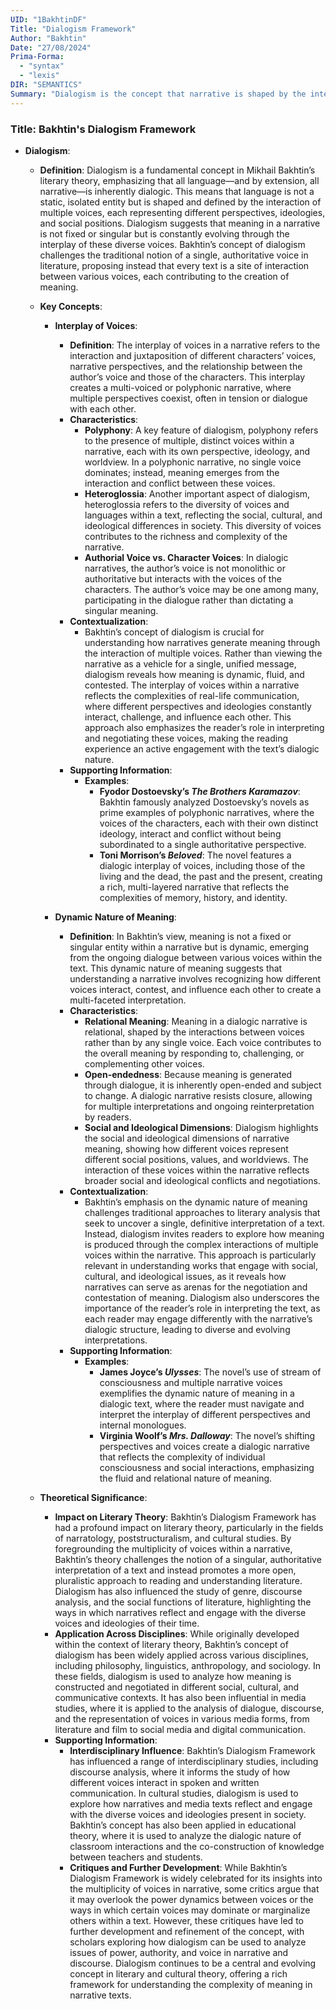 ```yaml
---
UID: "1BakhtinDF"
Title: "Dialogism Framework"
Author: "Bakhtin"
Date: "27/08/2024"
Prima-Forma:
  - "syntax"
  - "lexis"
DIR: "SEMANTICS"
Summary: "Dialogism is the concept that narrative is shaped by the interaction of multiple voices each representing different perspectives, ideologies, and social positions."
---
```


### Title: **Bakhtin's Dialogism Framework**

- **Dialogism**:
  - **Definition**: Dialogism is a fundamental concept in Mikhail Bakhtin’s literary theory, emphasizing that all language—and by extension, all narrative—is inherently dialogic. This means that language is not a static, isolated entity but is shaped and defined by the interaction of multiple voices, each representing different perspectives, ideologies, and social positions. Dialogism suggests that meaning in a narrative is not fixed or singular but is constantly evolving through the interplay of these diverse voices. Bakhtin’s concept of dialogism challenges the traditional notion of a single, authoritative voice in literature, proposing instead that every text is a site of interaction between various voices, each contributing to the creation of meaning.

  - **Key Concepts**:

    - **Interplay of Voices**:
      - **Definition**: The interplay of voices in a narrative refers to the interaction and juxtaposition of different characters’ voices, narrative perspectives, and the relationship between the author’s voice and those of the characters. This interplay creates a multi-voiced or polyphonic narrative, where multiple perspectives coexist, often in tension or dialogue with each other.
      - **Characteristics**:
        - **Polyphony**: A key feature of dialogism, polyphony refers to the presence of multiple, distinct voices within a narrative, each with its own perspective, ideology, and worldview. In a polyphonic narrative, no single voice dominates; instead, meaning emerges from the interaction and conflict between these voices.
        - **Heteroglossia**: Another important aspect of dialogism, heteroglossia refers to the diversity of voices and languages within a text, reflecting the social, cultural, and ideological differences in society. This diversity of voices contributes to the richness and complexity of the narrative.
        - **Authorial Voice vs. Character Voices**: In dialogic narratives, the author’s voice is not monolithic or authoritative but interacts with the voices of the characters. The author’s voice may be one among many, participating in the dialogue rather than dictating a singular meaning.
      - **Contextualization**:
        - Bakhtin’s concept of dialogism is crucial for understanding how narratives generate meaning through the interaction of multiple voices. Rather than viewing the narrative as a vehicle for a single, unified message, dialogism reveals how meaning is dynamic, fluid, and contested. The interplay of voices within a narrative reflects the complexities of real-life communication, where different perspectives and ideologies constantly interact, challenge, and influence each other. This approach also emphasizes the reader’s role in interpreting and negotiating these voices, making the reading experience an active engagement with the text’s dialogic nature.
      - **Supporting Information**:
        - **Examples**:
          - **Fyodor Dostoevsky’s *The Brothers Karamazov***: Bakhtin famously analyzed Dostoevsky’s novels as prime examples of polyphonic narratives, where the voices of the characters, each with their own distinct ideology, interact and conflict without being subordinated to a single authoritative perspective.
          - **Toni Morrison’s *Beloved***: The novel features a dialogic interplay of voices, including those of the living and the dead, the past and the present, creating a rich, multi-layered narrative that reflects the complexities of memory, history, and identity.

    - **Dynamic Nature of Meaning**:
      - **Definition**: In Bakhtin’s view, meaning is not a fixed or singular entity within a narrative but is dynamic, emerging from the ongoing dialogue between various voices within the text. This dynamic nature of meaning suggests that understanding a narrative involves recognizing how different voices interact, contest, and influence each other to create a multi-faceted interpretation.
      - **Characteristics**:
        - **Relational Meaning**: Meaning in a dialogic narrative is relational, shaped by the interactions between voices rather than by any single voice. Each voice contributes to the overall meaning by responding to, challenging, or complementing other voices.
        - **Open-endedness**: Because meaning is generated through dialogue, it is inherently open-ended and subject to change. A dialogic narrative resists closure, allowing for multiple interpretations and ongoing reinterpretation by readers.
        - **Social and Ideological Dimensions**: Dialogism highlights the social and ideological dimensions of narrative meaning, showing how different voices represent different social positions, values, and worldviews. The interaction of these voices within the narrative reflects broader social and ideological conflicts and negotiations.
      - **Contextualization**:
        - Bakhtin’s emphasis on the dynamic nature of meaning challenges traditional approaches to literary analysis that seek to uncover a single, definitive interpretation of a text. Instead, dialogism invites readers to explore how meaning is produced through the complex interactions of multiple voices within the narrative. This approach is particularly relevant in understanding works that engage with social, cultural, and ideological issues, as it reveals how narratives can serve as arenas for the negotiation and contestation of meaning. Dialogism also underscores the importance of the reader’s role in interpreting the text, as each reader may engage differently with the narrative’s dialogic structure, leading to diverse and evolving interpretations.
      - **Supporting Information**:
        - **Examples**:
          - **James Joyce’s *Ulysses***: The novel’s use of stream of consciousness and multiple narrative voices exemplifies the dynamic nature of meaning in a dialogic text, where the reader must navigate and interpret the interplay of different perspectives and internal monologues.
          - **Virginia Woolf’s *Mrs. Dalloway***: The novel’s shifting perspectives and voices create a dialogic narrative that reflects the complexity of individual consciousness and social interactions, emphasizing the fluid and relational nature of meaning.

  - **Theoretical Significance**:
    - **Impact on Literary Theory**: Bakhtin’s Dialogism Framework has had a profound impact on literary theory, particularly in the fields of narratology, poststructuralism, and cultural studies. By foregrounding the multiplicity of voices within a narrative, Bakhtin’s theory challenges the notion of a singular, authoritative interpretation of a text and instead promotes a more open, pluralistic approach to reading and understanding literature. Dialogism has also influenced the study of genre, discourse analysis, and the social functions of literature, highlighting the ways in which narratives reflect and engage with the diverse voices and ideologies of their time.
    - **Application Across Disciplines**: While originally developed within the context of literary theory, Bakhtin’s concept of dialogism has been widely applied across various disciplines, including philosophy, linguistics, anthropology, and sociology. In these fields, dialogism is used to analyze how meaning is constructed and negotiated in different social, cultural, and communicative contexts. It has also been influential in media studies, where it is applied to the analysis of dialogue, discourse, and the representation of voices in various media forms, from literature and film to social media and digital communication.
    - **Supporting Information**:
      - **Interdisciplinary Influence**: Bakhtin’s Dialogism Framework has influenced a range of interdisciplinary studies, including discourse analysis, where it informs the study of how different voices interact in spoken and written communication. In cultural studies, dialogism is used to explore how narratives and media texts reflect and engage with the diverse voices and ideologies present in society. Bakhtin’s concept has also been applied in educational theory, where it is used to analyze the dialogic nature of classroom interactions and the co-construction of knowledge between teachers and students.
      - **Critiques and Further Development**: While Bakhtin’s Dialogism Framework is widely celebrated for its insights into the multiplicity of voices in narrative, some critics argue that it may overlook the power dynamics between voices or the ways in which certain voices may dominate or marginalize others within a text. However, these critiques have led to further development and refinement of the concept, with scholars exploring how dialogism can be used to analyze issues of power, authority, and voice in narrative and discourse. Dialogism continues to be a central and evolving concept in literary and cultural theory, offering a rich framework for understanding the complexity of meaning in narrative texts.
